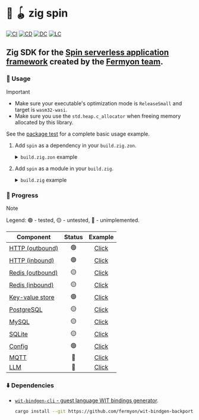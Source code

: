 # :lizard: :yo_yo: zig spin

[![CI][ci-shd]][ci-url]
[![CD][cd-shd]][cd-url]
[![DC][dc-shd]][dc-url]
[![LC][lc-shd]][lc-url]

## Zig SDK for the [Spin serverless application framework](https://github.com/fermyon/spin) created by the [Fermyon team](https://www.fermyon.com/).

### :rocket: Usage

> [!IMPORTANT]
>
> - Make sure your executable's optimization mode is `ReleaseSmall` and target is `wasm32-wasi`.
> - Make sure you use the `std.heap.c_allocator` when freeing memory allocated by this library.
>
> See the [package test](test/) for a complete basic usage example.

1. Add `spin` as a dependency in your `build.zig.zon`.

    <details>

    <summary><code>build.zig.zon</code> example</summary>

    ```zig
    .{
        .name = "<name_of_your_package>",
        .version = "<version_of_your_package>",
        .dependencies = .{
            .spin = .{
                .url = "https://github.com/tensorush/zig-spin/archive/<git_tag_or_commit_hash>.tar.gz",
                .hash = "<package_hash>",
            },
        },
        .paths = .{
            "src/",
            "build.zig",
            "README.md",
            "LICENSE.md",
            "build.zig.zon",
        },
    }
    ```

    Set `<package_hash>` to `12200000000000000000000000000000000000000000000000000000000000000000` and build your package to find the correct value specified in a compiler error message.

    </details>

2. Add `spin` as a module in your `build.zig`.

    <details>

    <summary><code>build.zig</code> example</summary>

    ```zig
    const spin_dep = b.dependency("spin", .{});
    const spin_mod = spin.module("spin");
    exe.root_module.addImport("spin", spin_mod);
    ```

    </details>

### :battery: Progress

> [!NOTE]
>
> Legend: :green_circle: - tested, :yellow_circle: - untested, :red_circle: - unimplemented.

| Component                             |     Status      |           Example            |
|---------------------------------------|:---------------:|:----------------------------:|
| [HTTP (outbound)](src/http.zig#L139)  | :green_circle:  |  [Click](examples/http-out)  |
| [HTTP (inbound)](src/http.zig#L81)    | :green_circle:  |  [Click](examples/http-in)   |
| [Redis (outbound)](src/redis.zig#L24) | :yellow_circle: | [Click](examples/redis-out)  |
| [Redis (inbound)](src/redis.zig#L157) | :yellow_circle: |  [Click](examples/redis-in)  |
| [Key-value store](src/kvs.zig)        | :green_circle:  |    [Click](examples/kvs)     |
| [PostgreSQL](src/postgresql.zig)      | :yellow_circle: | [Click](examples/postgresql) |
| [MySQL](src/mysql.zig)                | :yellow_circle: |   [Click](examples/mysql)    |
| [SQLite](src/sqlite.zig)              | :yellow_circle: |   [Click](examples/sqlite)   |
| [Config](src/config.zig)              | :green_circle:  |   [Click](examples/config)   |
| [MQTT](src/mqtt.zig)                  |  :red_circle:   |    [Click](examples/mqtt)    |
| [LLM](src/llm.zig)                    |  :red_circle:   |    [Click](examples/llm)     |

### :arrow_down: Dependencies

- [`wit-bindgen-cli` - guest language WIT bindings generator](https://github.com/fermyon/wit-bindgen-backport).

    ```sh
    cargo install --git https://github.com/fermyon/wit-bindgen-backport --rev b89d507 wit-bindgen-cli
    ```

<!-- MARKDOWN LINKS -->

[ci-shd]: https://img.shields.io/github/actions/workflow/status/tensorush/zig-spin/ci.yaml?branch=main&style=for-the-badge&logo=github&label=CI&labelColor=black
[ci-url]: https://github.com/tensorush/zig-spin/blob/main/.github/workflows/ci.yaml
[cd-shd]: https://img.shields.io/github/actions/workflow/status/tensorush/zig-spin/cd.yaml?branch=main&style=for-the-badge&logo=github&label=CD&labelColor=black
[cd-url]: https://github.com/tensorush/zig-spin/blob/main/.github/workflows/cd.yaml
[dc-shd]: https://img.shields.io/badge/click-F6A516?style=for-the-badge&logo=zig&logoColor=F6A516&label=doc&labelColor=black
[dc-url]: https://tensorush.github.io/zig-spin
[lc-shd]: https://img.shields.io/github/license/tensorush/zig-spin.svg?style=for-the-badge&labelColor=black
[lc-url]: https://github.com/tensorush/zig-spin/blob/main/LICENSE.md
